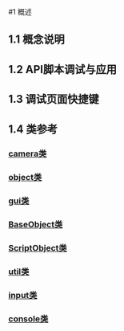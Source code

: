 #1 概述

## 1.1 概念说明

## 1.2 API脚本调试与应用

## 1.3 调试页面快捷键

## 1.4 类参考
 
 ### [camera类](Content/camera.md)
 ### [object类](Content/object.md)
 ### [gui类](Content/gui.md)
 ### [BaseObject类](Content/BaseObject.md)
 ### [ScriptObject类](Content/ScriptObject.md)
 ### [util类](Content/util.md)
 ### [input类](Content/input.md)
 ### [console类](Content/console.md)

